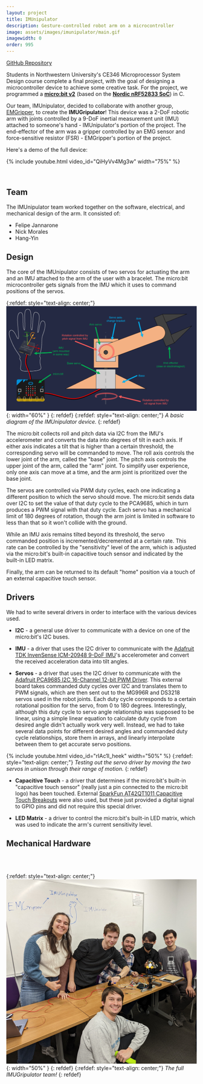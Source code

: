 ```yaml
---
layout: project
title: IMUnipulator
description: Gesture-controlled robot arm on a microcontroller
image: assets/images/imunipulator/main.gif
imagewidth: 0
order: 995
---
```


[GitHub Repository](https://github.com/hang-yin/IMUnipulator)

Students in Northwestern University's CE346 Microprocessor System Design course complete a final project, with the goal of designing a microcontroller device to achieve some creative task. For the project, we programmed a [**micro:bit v2**](https://tech.microbit.org/hardware/2-0-revision/) (based on the [**Nordic nRF52833 SoC**](https://www.nordicsemi.com/Products/nRF52833)) in C.

Our team, IMUnipulator, decided to collaborate with another group, [EMGripper](https://github.com/katie-hughes/emgripper), to create the **IMUGripulator**! This device was a 2-DoF robotic arm with joints controlled by a 9-DoF inertial measurement unit (IMU) attached to someone's hand - IMUnipulator's portion of the project. The end-effector of the arm was a gripper controlled by an EMG sensor and force-sensitive resistor (FSR) - EMGripper's portion of the project.

Here's a demo of the full device:

{% include youtube.html video_id="QiHyVv4Mg3w" width="75%" %}

<br>

## Team
The IMUnipulator team worked together on the software, electrical, and mechanical design of the arm. It consisted of:
- Felipe Jannarone
- Nick Morales
- Hang-Yin

## Design
The core of the IMUnipulator consists of two servos for actuating the arm and an IMU attached to the arm of the user with a bracelet. The micro:bit microcontroller gets signals from the IMU which it uses to command positions of the servos.

{:refdef: style="text-align: center;"}
![Design Diagram](/assets/images/imunipulator/design-diagram.png){: width="60%" }
{: refdef}
{:refdef: style="text-align: center;"}
_A basic diagram of the IMUnipulator device._
{: refdef}

The micro:bit collects roll and pitch data via I2C from the IMU's accelerometer and converts the data into degrees of tilt in each axis. If either axis indicates a tilt that is higher than a certain threshold, the corresponding servo will be commanded to move. The roll axis controls the lower joint of the arm, called the "base" joint. The pitch axis controls the upper joint of the arm, called the "arm" joint. To simplify user experience, only one axis can move at a time, and the arm joint is prioritized over the base joint.

The servos are controlled via PWM duty cycles, each one indicating a different position to which the servo should move. The micro:bit sends data over I2C to set the value of that duty cycle to the PCA9685, which in turn produces a PWM signal with that duty cycle. Each servo has a mechanical limit of 180 degrees of rotation, though the arm joint is limited in software to less than that so it won't collide with the ground.

While an IMU axis remains tilted beyond its threshold, the servo commanded position is incremented/decremented at a certain rate. This rate can be controlled by the "sensitivity" level of the arm, which is adjusted via the micro:bit's built-in capacitive touch sensor and indicated by the built-in LED matrix.

Finally, the arm can be returned to its default "home" position via a touch of an external capacitive touch sensor.

## Drivers
We had to write several drivers in order to interface with the various devices used.

- **I2C** - a general use driver to communicate with a device on one of the micro:bit's I2C buses.

- **IMU** - a driver that uses the I2C driver to communicate with the [Adafruit TDK InvenSense ICM-20948 9-DoF IMU](https://learn.adafruit.com/adafruit-tdk-invensense-icm-20948-9-dof-imu)'s accelerometer and convert the received acceleration data into tilt angles.

- **Servos** - a driver that uses the I2C driver to communicate with the [Adafruit PCA9685 I2C 16-Channel 12-bit PWM Driver](https://www.adafruit.com/product/815). This external board takes commanded duty cycles over I2C and translates them to PWM signals, which are then sent out to the MG996R and DS3218 servos used in the robot joints. Each duty cycle corresponds to a certain rotational position for the servo, from 0 to 180 degrees. Interestingly, although this duty cycle to servo angle relationship was supposed to be linear, using a simple linear equation to calculate duty cycle from desired angle didn't actually work very well. Instead, we had to take several data points for different desired angles and commanded duty cycle relationships, store them in arrays, and linearly interpolate between them to get accurate servo positions.

{% include youtube.html video_id="rIAc1I_heek" width="50%" %}
{:refdef: style="text-align: center;"}
_Testing out the servo driver by moving the two servos in unison through their range of motion._
{: refdef}

- **Capacitive Touch** - a driver that determines if the micro:bit's built-in "capacitive touch sensor" (really just a pin connected to the micro:bit logo) has been touched. External [SparkFun AT42QT1011 Capacitive Touch Breakouts](https://www.sparkfun.com/products/14520) were also used, but these just provided a digital signal to GPIO pins and did not require this special driver.

- **LED Matrix** - a driver to control the micro:bit's built-in LED matrix, which was used to indicate the arm's current sensitivity level.

## Mechanical Hardware



<br>
<br>

{:refdef: style="text-align: center;"}
![The full IMUGripulator team](/assets/images/imunipulator/team.jpg){: width="50%" }
{: refdef}
{:refdef: style="text-align: center;"}
_The full IMUGripulator team!_
{: refdef}